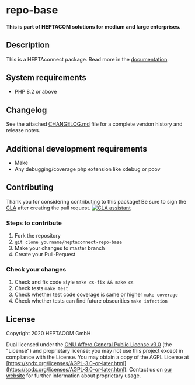 # repo-base
#### This is part of HEPTACOM solutions for medium and large enterprises.

## Description

This is a HEPTAconnect package.
Read more in the [documentation](https://heptaconnect.io/).


## System requirements

* PHP 8.2 or above


## Changelog

See the attached [CHANGELOG.md](./CHANGELOG.md) file for a complete version history and release notes.


## Additional development requirements

* Make
* Any debugging/coverage php extension like xdebug or pcov


## Contributing

Thank you for considering contributing to this package! Be sure to sign the [CLA](./CLA.md) after creating the pull request. [![CLA assistant](https://cla-assistant.io/readme/badge/HEPTACOM/heptaconnect-repo-base)](https://cla-assistant.io/HEPTACOM/heptaconnect-repo-base)


### Steps to contribute

1. Fork the repository
2. `git clone yourname/heptaconnect-repo-base`
3. Make your changes to master branch
4. Create your Pull-Request


### Check your changes

1. Check and fix code style `make cs-fix && make cs`
2. Check tests `make test`
3. Check whether test code coverage is same or higher `make coverage`
4. Check whether tests can find future obscurities `make infection`


## License

Copyright 2020 HEPTACOM GmbH

Dual licensed under the [GNU Affero General Public License v3.0](./LICENSE.md) (the "License") and proprietary license; you may not use this project except in compliance with the License.
You may obtain a copy of the AGPL License at [https://spdx.org/licenses/AGPL-3.0-or-later.html](https://spdx.org/licenses/AGPL-3.0-or-later.html).
Contact us on [our website](https://www.heptacom.de) for further information about proprietary usage.
